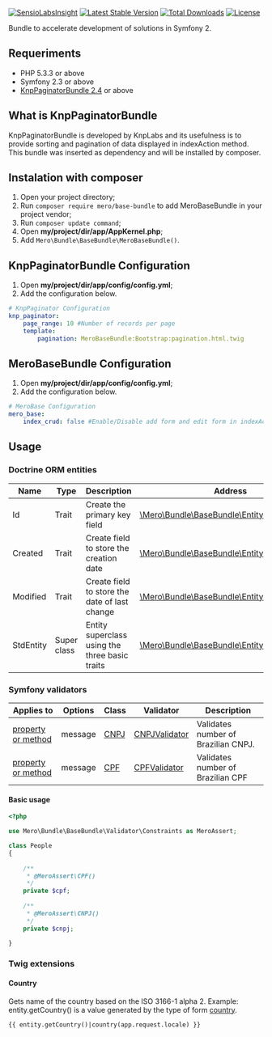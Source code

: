 [![SensioLabsInsight](https://insight.sensiolabs.com/projects/4612cf8e-4579-4ad5-a2ca-8e4620da09c8/mini.png)](https://insight.sensiolabs.com/projects/4612cf8e-4579-4ad5-a2ca-8e4620da09c8) [![Latest Stable Version](https://poser.pugx.org/mero/base-bundle/v/stable.svg)](https://packagist.org/packages/mero/base-bundle) [![Total Downloads](https://poser.pugx.org/mero/base-bundle/downloads.svg)](https://packagist.org/packages/mero/base-bundle) [![License](https://poser.pugx.org/mero/base-bundle/license.svg)](https://packagist.org/packages/mero/base-bundle)

Bundle to accelerate development of solutions in Symfony 2.

## Requeriments

- PHP 5.3.3 or above
- Symfony 2.3 or above
- [KnpPaginatorBundle 2.4](https://github.com/KnpLabs/KnpPaginatorBundle) or above

## What is KnpPaginatorBundle

KnpPaginatorBundle is developed by KnpLabs and its usefulness is to provide sorting and 
pagination of data displayed in indexAction method. This bundle was inserted as dependency and will be installed by composer.

## Instalation with composer

1. Open your project directory;
2. Run `composer require mero/base-bundle` to add MeroBaseBundle in your project vendor;
3. Run `composer update command`;
4. Open **my/project/dir/app/AppKernel.php**;
6. Add `Mero\Bundle\BaseBundle\MeroBaseBundle()`.

## KnpPaginatorBundle Configuration

1. Open **my/project/dir/app/config/config.yml**;
2. Add the configuration below.

```yaml
# KnpPaginator Configuration
knp_paginator:
    page_range: 10 #Number of records per page
    template:
        pagination: MeroBaseBundle:Bootstrap:pagination.html.twig
```

## MeroBaseBundle Configuration

1. Open **my/project/dir/app/config/config.yml**;
2. Add the configuration below.

```yaml
# MeroBase Configuration
mero_base:
    index_crud: false #Enable/Disable add form and edit form in indexAction 
```

## Usage

### Doctrine ORM entities

| Name      | Type        | Description                                    | Address  |
| --------- | ----------- | ---------------------------------------------- | -------- |
| Id        | Trait       | Create the primary key field                   | [\Mero\Bundle\BaseBundle\Entity\Field\Id](https://github.com/merorafael/MeroBaseBundle/blob/master/Entity/Field/Id.php) |
| Created   | Trait       | Create field to store the creation date        | [\Mero\Bundle\BaseBundle\Entity\Field\Created](https://github.com/merorafael/MeroBaseBundle/blob/master/Entity/Field/Created.php) |
| Modified  | Trait       | Create field to store the date of last change  | [\Mero\Bundle\BaseBundle\Entity\Field\Modified](https://github.com/merorafael/MeroBaseBundle/blob/master/Entity/Field/Modified.php) |
| StdEntity | Super class | Entity superclass using the three basic traits | [\Mero\Bundle\BaseBundle\Entity\StdEntity](https://github.com/merorafael/MeroBaseBundle/blob/master/Entity/StdEntity.php) | 

### Symfony validators

| Applies to         | Options | Class | Validator | Description |
| -------------------| ------- | ----- | --------- | ----------- |
| [property or method](http://symfony.com/doc/current/book/validation.html#validation-property-target) | message | [CNPJ](https://github.com/merorafael/MeroBaseBundle/blob/master/Validator/Constraints/CNPJ.php) | [CNPJValidator](https://github.com/merorafael/MeroBaseBundle/blob/master/Validator/Constraints/CNPJValidator.php)  | Validates number of Brazilian CNPJ. |
| [property or method](http://symfony.com/doc/current/book/validation.html#validation-property-target) | message | [CPF](https://github.com/merorafael/MeroBaseBundle/blob/master/Validator/Constraints/CPF.php)  | [CPFValidator](https://github.com/merorafael/MeroBaseBundle/blob/master/Validator/Constraints/CPFValidator.php)   | Validates number of Brazilian CPF |

#### Basic usage

```php
<?php

use Mero\Bundle\BaseBundle\Validator\Constraints as MeroAssert;

class People 
{
    
    /**
     * @MeroAssert\CPF()
     */
    private $cpf;
    
    /**
     * @MeroAssert\CNPJ()
     */
    private $cnpj;

}
```

### Twig extensions

#### Country

Gets name of the country based on the ISO 3166-1 alpha 2.
Example: entity.getCountry() is a value generated by the type of form [country](http://symfony.com/doc/current/reference/forms/types/country.html).

```twig
{{ entity.getCountry()|country(app.request.locale) }}
```
